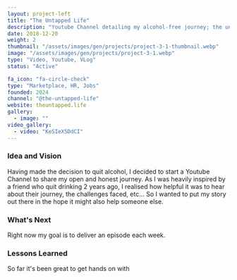 ```yaml
---
layout: project-left
title: "The Untapped Life"
description: "Youtube Channel detailing my alcohol-free journey; the untapped life"
date: 2018-12-20
weight: 2
thumbnail: "/assets/images/gen/projects/project-3-1-thumbnail.webp"
image: "/assets/images/gen/projects/project-3-1.webp"
type: "Video, Youtube, VLog"
status: "Active"

fa_icon: "fa-circle-check"
type: "Marketplace, HR, Jobs"
founded: 2024
channel: "@the-untapped-life"
website: theuntapped.life
gallery:
  - image: ""
video_gallery:
  - video: "KeSIeX5DdCI"
---
```


### Idea and Vision

Having made the decision to quit alcohol, I decided to start a Youtube Channel to share my open and honest journey. As I was heavily inspired by a friend who quit drinking 2 years ago, I realised how helpful it was to hear about their journey, the challenges faced, etc... So I wanted to put my story out there in the hope it might also help someone else. 

### What's Next

Right now my goal is to deliver an episode each week.

### Lessons Learned

So far it's been great to get hands on with 
